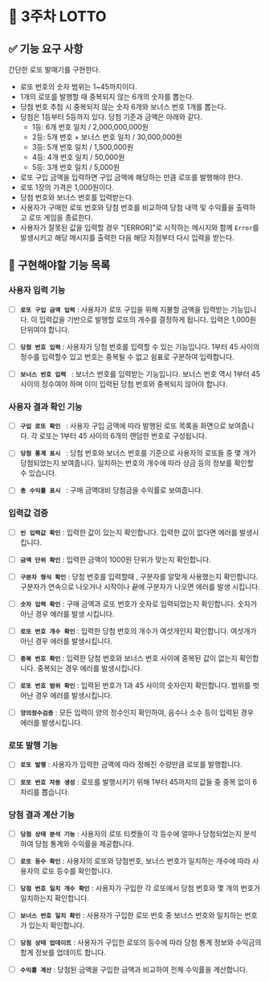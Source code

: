 # 🎰 3주차 LOTTO

## ✅ **기능 요구 사항**

간단한 로또 발매기를 구현한다.

- 로또 번호의 숫자 범위는 1~45까지이다.
- 1개의 로또를 발행할 때 중복되지 않는 6개의 숫자를 뽑는다.
- 당첨 번호 추첨 시 중복되지 않는 숫자 6개와 보너스 번호 1개를 뽑는다.
- 당첨은 1등부터 5등까지 있다. 당첨 기준과 금액은 아래와 같다.
  - 1등: 6개 번호 일치 / 2,000,000,000원
  - 2등: 5개 번호 + 보너스 번호 일치 / 30,000,000원
  - 3등: 5개 번호 일치 / 1,500,000원
  - 4등: 4개 번호 일치 / 50,000원
  - 5등: 3개 번호 일치 / 5,000원
- 로또 구입 금액을 입력하면 구입 금액에 해당하는 만큼 로또를 발행해야 한다.
- 로또 1장의 가격은 1,000원이다.
- 당첨 번호와 보너스 번호를 입력받는다.
- 사용자가 구매한 로또 번호와 당첨 번호를 비교하여 당첨 내역 및 수익률을 출력하고 로또 게임을 종료한다.
- 사용자가 잘못된 값을 입력할 경우 "[ERROR]"로 시작하는 메시지와 함께 `Error`를 발생시키고 해당 메시지를 출력한 다음 해당 지점부터 다시 입력을 받는다.

## 📝 구현해야할 기능 목록

### 사용자 입력 기능

- [ ] **`로또 구입 금액 입력`** : 사용자가 로또 구입을 위해 지불할 금액을 입력받는 기능입니다. 이 입력값을 기반으로 발행할 로또의 개수를 결정하게 됩니다. 입력은 1,000원 단위여야 합니다.

- [ ] **`당첨 번호 입력`** : 사용자가 당첨 번호를 입력할 수 있는 기능입니다. 1부터 45 사이의 정수를 입력할수 있고 번호는 중복될 수 없고 쉼표로 구분하여 입력합니다.

- [ ] **`보너스 번호 입력 `** : 보너스 번호를 입력받는 기능입니다. 보너스 번호 역시 1부터 45 사이의 정수여야 하며 이미 입력된 당첨 번호와 중복되지 않아야 합니다.

### 사용자 결과 확인 기능

- [ ] **`구입 로또 확인 `** : 사용자 구입 금액에 따라 발행된 로또 목록을 화면으로 보여줍니다. 각 로또는 1부터 45 사이의 6개의 랜덤한 번호로 구성됩니다.

- [ ] **`당첨 통계 표시 `** : 당첨 번호와 보너스 번호를 기준으로 사용자의 로또들 중 몇 개가 당첨되었는지 보여줍니다. 일치하는 번호의 개수에 따라 상금 등의 정보를 확인할 수 있습니다.

- [ ] **`총 수익률 표시 `** : 구매 금액대비 당첨금을 수익률로 보여줍니다.

### 입력값 검증

- [ ] **`빈 입력값 확인`** : 입력한 값이 있는지 확인합니다. 입력한 값이 없다면 에러를 발생시킵니다.

- [ ] **`금액 단위 확인`** : 입력한 금액이 1000원 단위가 맞는지 확인합니다.

- [ ] **`구분자 형식 확인`** : 당첨 번호를 입력할때 , 구분자를 알맞게 사용했는지 확인합니다. 구분자가 연속으로 나오거나 시작이나 끝에 구분자가 나오면 에러를 발생 시킵니다.

- [ ] **`숫자 입력 확인`** : 구매 금액과 로또 번호가 숫자로 입력되었는지 확인합니다. 숫자가 아닌 경우 에러를 발생 시킵니다.

- [ ] **`로또 번호 개수 확인`** : 입력한 당첨 번호의 개수가 여섯개인지 확인합니다. 여섯개가 아닌 경우 에러를 발생시킵니다.

- [ ] **`중복 번호 확인`** : 입력한 당첨 번호와 보너스 번호 사이에 중복된 값이 없는지 확인합니다. 중복되는 경우 에러를 발생시킵니다.

- [ ] **`로또 번호 범위 확인`** : 입력된 번호가 1과 45 사이의 숫자인지 확인합니다. 범위를 벗어난 경우 에러를 발생시킵니다.

- [ ] **`양의정수검증`** : 모든 입력이 양의 정수인지 확인하여, 음수나 소수 등이 입력된 경우 에러를 발생시킵니다.

### 로또 발행 기능

- [ ] **`로또 발행`** : 사용자가 입력한 금액에 따라 정해진 수량만큼 로또를 발행합니다.

- [ ] **`로또 번호 자동 생성`** : 로또를 발행시키기 위해 1부터 45까지의 값들 중 중복 없이 6자리를 뽑습니다.

### 당첨 결과 계산 기능

- [ ] **`당첨 상태 분석 기능`** : 사용자의 로또 티켓들이 각 등수에 얼마나 당첨되었는지 분석하여 당첨 통계와 수익률을 제공합니다.

- [ ] **`로또 등수 확인`** : 사용자의 로또와 당첨번호, 보너스 번호가 일치하는 개수에 따라 사용자의 로또 등수를 확인합니다.

- [ ] **`당첨 번호 일치 개수 확인`** : 사용자가 구입한 각 로또에서 당첨 번호와 몇 개의 번호가 일치하는지 확인합니다.

- [ ] **`보너스 번호 일치 확인`** : 사용자가 구입한 로또 번호 중 보너스 번호와 일치하는 번호가 있는지 확인합니다.

- [ ] **`당첨 상태 업데이트`** : 사용자가 구입한 로또의 등수에 따라 당첨 통계 정보와 수익금의 합계 정보를 업데이트 합니다.

- [ ] **`수익률 계산`** : 당첨된 금액을 구입한 금액과 비교하여 전체 수익률을 계산합니다.
